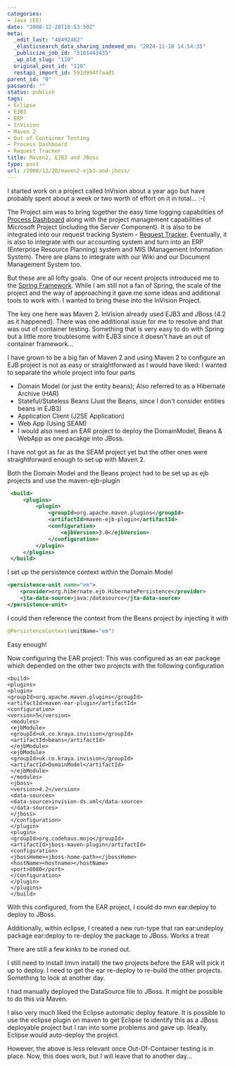 ```yaml
---
categories:
- Java (EE)
date: "2008-12-28T18:53:50Z"
meta:
  _edit_last: "48492462"
  _elasticsearch_data_sharing_indexed_on: "2024-11-18 14:54:35"
  _publicize_job_id: "5181443435"
  _wp_old_slug: "110"
  original_post_id: "110"
  restapi_import_id: 591d994f7aad5
parent_id: "0"
password: ""
status: publish
tags:
- Eclipse
- EJB3
- ERP
- InVision
- Maven 2
- Out of Container Testing
- Process Dashboard
- Request Tracker
title: Maven2, EJB3 and JBoss
type: post
url: /2008/12/28/maven2-ejb3-and-jboss/
---
```


I started work on a project called InVision about a year ago but have probably
spent about a week or two worth of effort on it in total... :-(

The Project aim was to bring together the easy time logging capabilities of
[Process Dashboard](http://processdash.sourceforge.net/ "The Software Process Dashboard Initiative")
along with the project management capabilities of Microsoft Project (including
the Server Component). It is also to be integrated into our request tracking
System - [Request Tracker](http://bestpractical.com/rt/ "Request Tracker").
Eventually, it is also to integrate with our accounting system and turn into an
ERP (Enterprise Resource Planning) system and MIS (Management Information
System). There are plans to integrate with our Wiki and our Document Management
System too.

But these are all lofty goals.  One of our recent projects introduced me to the
[Spring Framework](http://www.springframework.net/ "Spring.NET Application Framework").
While I am still not a fan of Spring, the scale of the project and the way of
approaching it gave me some ideas and additional tools to work with. I wanted to
bring these into the InVision Project.

The key one here was Maven 2. InVision already used EJB3 and JBoss (4.2 as it
happened). There was one additional issue for me to resolve and that was out of
container testing. Something that is very easy to do with Spring but a little
more troublesome with EJB3 since it doesn't have an out of container
framework...

<!--more-->

I have grown to be a big fan of Maven 2 and using Maven 2 to configure an EJB
project is not as easy or straightforward as I would have liked: I wanted to
separate the whole project into four parts

- Domain Model (or just the entity beans); Also referred to as a Hibernate
  Archive (HAR)
- Stateful/Stateless Beans (Just the Beans, since I don't consider entities
  beans in EJB3)
- Application Client (J2SE Application)
- Web App (Using SEAM)
- I would also need an EAR project to deploy the DomainModel, Beans & WebApp as
  one pacakge into JBoss.

I have not got as far as the SEAM project yet but the other ones were
straightforward enough to set up with Maven 2.

Both the Domain Model and the Beans project had to be set up as ejb projects and
use the maven-ejb-plugin

```xml
 <build>
     <plugins>
         <plugin>
             <groupId>org.apache.maven.plugins</groupId>
             <artifactId>maven-ejb-plugin</artifactId>
             <configuration>
                 <ejbVersion>3.0</ejbVersion>
             </configuration>
         </plugin>
     </plugins>
 </build>
```

I set up the persistence context within the Domain Model

```xml
<persistence-unit name="em">
    <provider>org.hibernate.ejb.HibernatePersistence</provider>
    <jta-data-source>java:/datasource</jta-data-source>
</persistence-unit>
```

I could then reference the context from the Beans project by injecting it with

```java
@PersistenceContext(unitName="em")
```

Easy enough!

Now configuring the EAR project: This was configured as an ear package which
depended on the other two projects with the following configuration

```
<build>
<plugins>
<plugin>
<groupId>org.apache.maven.plugins</groupId>
<artifactId>maven-ear-plugin</artifactId>
<configuration>
<version>5</version>
 <modules>
 <ejbModule>
 <groupId>uk.co.kraya.invision</groupId>
 <artifactId>beans</artifactId>
 </ejbModule>
 <ejbModule>
 <groupId>uk.co.kraya.invision</groupId>
 <artifactId>DomainModel</artifactId>
 </ejbModule>
 </modules>
 <jboss>
 <version>4.2</version>
 <data-sources>
 <data-source>invision-ds.xml</data-source>
 </data-sources>
 </jboss>
 </configuration>
 </plugin>
 <plugin>
 <groupId>org.codehaus.mojo</groupId>
 <artifactId>jboss-maven-plugin</artifactId>
 <configuration>
 <jbossHome><jboss-home-path></jbossHome>
 <hostName><hostname></hostName>
 <port>8080</port>
 </configuration>
 </plugin>
 </plugins>
 </build>
```

With this configured, from the EAR project, I could do mvn ear:deploy to deploy
to JBoss.

Additionally, within eclipse, I created a new run-type that ran ear:undeploy
package ear:deploy to re-deploy the package to JBoss. Works a treat

There are still a few kinks to be ironed out.

I still need to install (mvn install) the two projects before the EAR will pick
it up to deploy. I need to get the ear re-deploy to re-build the other projects.
Something to look at another day.

I had manually deployed the DataSource file to JBoss. It might be possible to do
this via Maven.

I also very much liked the Eclipse automatic deploy feature. It is possible to
use the eclipse plugin on maven to get Eclipse to identify this as a JBoss
deployable project but I ran into some problems and gave up. Ideally, Eclipse
would auto-deploy the project.

However, the above is less relevant once Out-Of-Container testing is in place.
Now, this does work, but I will leave that to another day...
